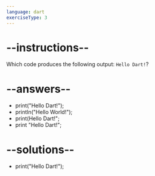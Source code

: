 ```yaml
---
language: dart
exerciseType: 3
---
```


# --instructions--

Which code produces the following output: `Hello Dart!`?

# --answers--

- print("Hello Dart!");
- println("Hello World!");
- print(Hello Dart!";
- print "Hello Dart!";

# --solutions--

- print("Hello Dart!");
